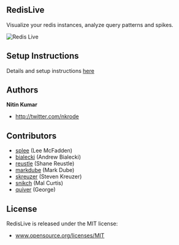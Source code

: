 RedisLive
---------

Visualize your redis instances, analyze query patterns and spikes.

![Redis Live](https://github.com/kumarnitin/RedisLive/blob/master/design/redis-live.png?raw=true "Redis Live")

Setup Instructions
------------------
Details and setup instructions [here](http://www.nkrode.com/article/real-time-dashboard-for-redis)

Authors
-------

**Nitin Kumar**

+ http://twitter.com/nkrode

Contributors
------------
+ [splee](https://github.com/splee) (Lee McFadden)
+ [bialecki](https://github.com/bialecki) (Andrew Bialecki)
+ [reustle](https://github.com/reustle) (Shane Reustle)
+ [markdube](https://github.com/markdube) (Mark Dube)
+ [skreuzer](https://github.com/skreuzer) (Steven Kreuzer)
+ [snikch](https://github.com/snikch) (Mal Curtis)
+ [quiver](https://github.com/quiver) (George)

License
-------
RedisLive is released under the MIT license:
+ www.opensource.org/licenses/MIT
